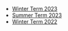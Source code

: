 - [Winter Term 2023](/winter23/html_lists.html)
- [Summer Term 2023](/summer23/summer-term.html)
- [Winter Term 2022](/winter22/winter-term-22.html)
